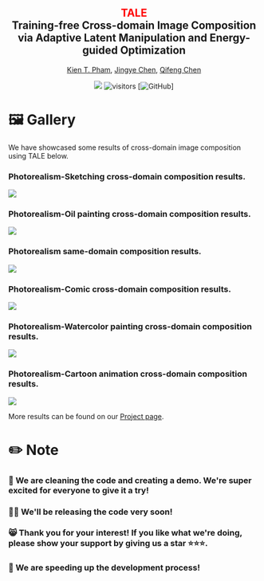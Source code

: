 
<div align="center">
<h2><font color="red"> TALE </font></center> <br> <center>Training-free Cross-domain Image Composition via
Adaptive Latent Manipulation and Energy-guided Optimization</h2>

[Kien T. Pham](https://tkpham3105.github.io/), [Jingye Chen](https://jingyechen.github.io/), [Qifeng Chen](https://cqf.io)
<!---
<a href=''><img src='https://img.shields.io/badge/ArXiv-2403.08268-red'></a> 
-->
<a href='https://tkpham3105.github.io/tale/'><img src='https://img.shields.io/badge/Project-Page-Green'></a>  ![visitors](https://visitor-badge.laobi.icu/badge?page_id=tkpham3105.TALE&left_color=green&right_color=red) [![GitHub](https://img.shields.io/github/stars/tkpham3105/TALE?style=social)]
</div>


# 🖼 Gallery

We have showcased some results of cross-domain image composition using TALE below.

### Photorealism-Sketching cross-domain composition results.
<img src='visualization/sketch.PNG'/>

### Photorealism-Oil painting cross-domain composition results.
<img src='visualization/oil.PNG'/>

### Photorealism same-domain composition results.
<img src='visualization/real.PNG'/>

### Photorealism-Comic cross-domain composition results.
<img src='visualization/comic.PNG'/>

### Photorealism-Watercolor painting cross-domain composition results.
<img src='visualization/watercolor.PNG'/>

### Photorealism-Cartoon animation cross-domain composition results.
<img src='visualization/cartoon.PNG'/>

More results can be found on our [Project page](https://tkpham3105.github.io/tale/).



# ✏️ Note  
### 🧹 We are cleaning the code and creating a demo. We're super excited for everyone to give it a try!
### 🧑‍💻 We'll be releasing the code very soon!
### 😸 Thank you for your interest! If you like what we're doing, please show your support by giving us a star ⭐️⭐️⭐️.
### 🚀 We are speeding up the development process! 
